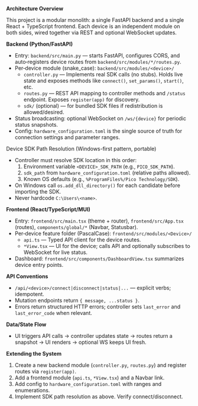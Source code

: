 **Architecture Overview**

This project is a modular monolith: a single FastAPI backend and a single React + TypeScript frontend. Each device is an independent module on both sides, wired together via REST and optional WebSocket updates.

**Backend (Python/FastAPI)**
- Entry: `backend/src/main.py` — starts FastAPI, configures CORS, and auto‑registers device routes from `backend/src/modules/*/routes.py`.
- Per‑device module (snake_case): `backend/src/modules/<device>/`
  - `controller.py` — Implements real SDK calls (no stubs). Holds live state and exposes methods like `connect()`, `set_params()`, `start()`, etc.
  - `routes.py` — REST API mapping to controller methods and `/status` endpoint. Exposes `register(app)` for discovery.
  - `sdk/` (optional) — for bundled SDK files if redistribution is allowed/desired.
- Status broadcasting: optional WebSocket on `/ws/{device}` for periodic status snapshots.
- Config: `hardware_configuration.toml` is the single source of truth for connection settings and parameter ranges.

Device SDK Path Resolution (Windows-first pattern, portable)
- Controller must resolve SDK location in this order:
  1. Environment variable `<DEVICE>_SDK_PATH` (e.g., `PICO_SDK_PATH`).
  2. `sdk_path` from `hardware_configuration.toml` (relative paths allowed).
  3. Known OS defaults (e.g., `%ProgramFiles%/Pico Technology/SDK`).
- On Windows call `os.add_dll_directory()` for each candidate before importing the SDK.
- Never hardcode `C:\Users\<name>`.

**Frontend (React/TypeScript/MUI)**
- Entry: `frontend/src/main.tsx` (theme + router), `frontend/src/App.tsx` (routes), `components/global/*` (Navbar, Statusbar).
- Per‑device feature folder (PascalCase): `frontend/src/modules/<Device>/`
  - `api.ts` — Typed API client for the device routes.
  - `*View.tsx` — UI for the device; calls API and optionally subscribes to WebSocket for live status.
- Dashboard: `frontend/src/components/DashboardView.tsx` summarizes device entry points.

**API Conventions**
- `/api/<device>/connect|disconnect|status|...` — explicit verbs; idempotent.
- Mutation endpoints return `{ message, ...status }`.
- Errors return structured HTTP errors; controller sets `last_error` and `last_error_code` when relevant.

**Data/State Flow**
- UI triggers API calls → controller updates state → routes return a snapshot → UI renders → optional WS keeps UI fresh.

**Extending the System**
1. Create a new backend module (`controller.py`, `routes.py`) and register routes via `register(app)`.
2. Add a frontend module (`api.ts`, `*View.tsx`) and a Navbar link.
3. Add config to `hardware_configuration.toml` with ranges and enumerations.
4. Implement SDK path resolution as above. Verify connect/disconnect.

